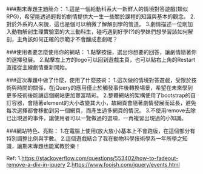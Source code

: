 ###期末專題主題簡介：
  1.這是一個給動科系大一新鮮人的情境對答遊戲(類似RPG)，希望能透過輕鬆的劇情提供大一生一些關於課程的知識與基本的觀念。
  2.對於外系的人來說，這也是個可以稍微了解解剖學的管道。
  3.劇情描述一位剛加入動物解剖生理實驗室的大三動科生，碰巧遇到好學(?)的學妹們想學習該如何解剖，主角該如何正確的示範才不會釀成悲劇呢？

###使用者要怎麼使用你的網站：
  1.點擊按鈕，選出你想要的回答，讓劇情隨著你的選擇發展。
  2.點擊左上方的logo可以回到遊戲主頁，也可以點右上角的Restart直接從主線劇情重新開始。

###這次專題中做了什麼，使用了什麼技術：
  1.這次做的情境對答遊戲，受限於技術與時間的關係，在jQuery的應用僅止於觸發事件後轉換場景，希望在未來學到更多技術後能讓這個網站更加豐富精彩。
  2.整體網站的架構使用了bootstrap的自訂容器，會隨著element的大小改變其大小，故網頁會隨著劇情發展而延長，避免每次選擇都會移動到另一個網頁，而產生過多網頁的情況。
  3.不使用remove去除已出現過的事件，讓使用者可以一覽做過的選項，一再複習出現過的小知識。

###網站特色、亮點：
  1.在電腦上使用(放大放小)基本上不會跑版，在這個部分有特別調整比例與字數。
  2.這個遊戲結合了我在動物科學技術學系一年所學之知識，讓期末專題也能寓教於樂！


Ref:
1.https://stackoverflow.com/questions/553402/how-to-fadeout-remove-a-div-in-jquery
2.https://www.fooish.com/jquery/events.html
